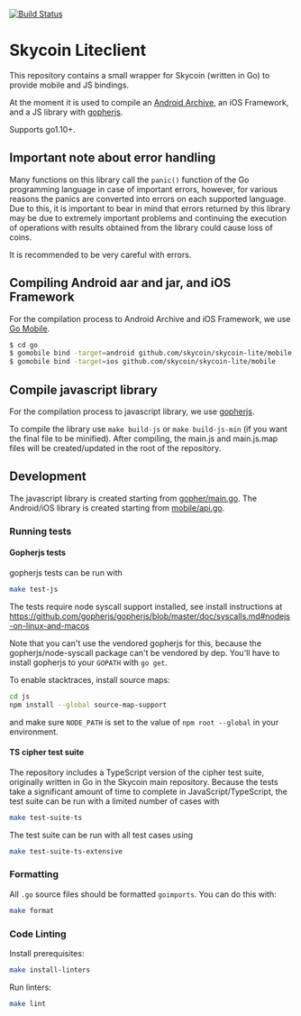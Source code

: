 [![Build Status](https://travis-ci.com/skycoin/skycoin-lite.svg?branch=master)](https://travis-ci.com/skycoin/skycoin-lite)

# Skycoin Liteclient

This repository contains a small wrapper for Skycoin (written in Go) to provide mobile and JS bindings.

At the moment it is used to compile
an [Android Archive](https://developer.android.com/studio/projects/android-library.html), an iOS Framework,
and a JS library with [gopherjs](https://github.com/gopherjs/gopherjs).

Supports go1.10+.

## Important note about error handling

Many functions on this library call the `panic()` function of the Go programming language in case of important
errors, however, for various reasons the panics are converted into errors on each supported language. Due to
this, it is important to bear in mind that errors returned by this library may be due to extremely important
problems and continuing the execution of operations with results obtained from the library could cause loss
of coins.

It is recommended to be very careful with errors.

## Compiling Android aar and jar, and iOS Framework

For the compilation process to Android Archive and iOS Framework, we use [Go Mobile](https://github.com/golang/mobile).

```bash
$ cd go
$ gomobile bind -target=android github.com/skycoin/skycoin-lite/mobile
$ gomobile bind -target=ios github.com/skycoin/skycoin-lite/mobile
```

## Compile javascript library

For the compilation process to javascript library, we use [gopherjs](https://github.com/gopherjs/gopherjs).

To compile the library use `make build-js` or `make build-js-min` (if you want the final file to be minified).
After compiling, the main.js and main.js.map files will be created/updated in the root of the repository.

## Development

The javascript library is created starting from [gopher/main.go](gopher/main.go). The Android/iOS library is
created starting from [mobile/api.go](mobile/api.go).

### Running tests

#### Gopherjs tests

gopherjs tests can be run with

```sh
make test-js
```

The tests require node syscall support installed, see install instructions at
https://github.com/gopherjs/gopherjs/blob/master/doc/syscalls.md#nodejs-on-linux-and-macos

Note that you can't use the vendored gopherjs for this, because the gopherjs/node-syscall package
can't be vendored by dep. You'll have to install gopherjs to your `GOPATH` with `go get`.

To enable stacktraces, install source maps:

```sh
cd js
npm install --global source-map-support
```

and make sure `NODE_PATH` is set to the value of `npm root --global` in your environment.

#### TS cipher test suite

The repository includes a TypeScript version of the cipher test suite, originally written in Go in
the Skycoin main repository. Because the tests take a significant amount of time to complete in
JavaScript/TypeScript, the test suite can be run with a limited number of cases with

```sh
make test-suite-ts
```

The test suite can be run with all test cases using

```sh
make test-suite-ts-extensive
```

### Formatting

All `.go` source files should be formatted `goimports`.  You can do this with:

```sh
make format
```

### Code Linting

Install prerequisites:

```sh
make install-linters
```

Run linters:

```sh
make lint
```
